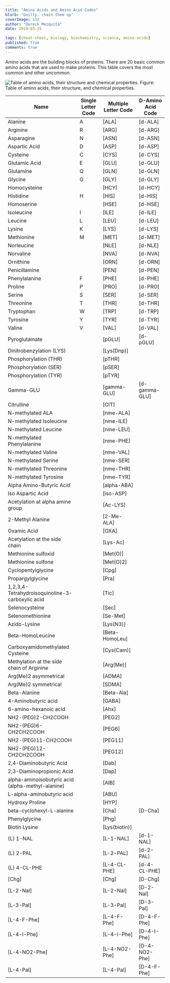```yaml
---
title: "Amino Acids and Amino Acid Codes"
blurb: "Guilty, chain them up"
coverImage: 132
author: "Dereck Mezquita"
date: 2019-03-25

tags: [cheat-sheet, biology, biochemistry, science, amino-acids]
published: true
comments: true
---
```


Amino acids are the building blocks of proteins. There are 20 basic common amino acids that are used to make proteins. This table covers the most common and other uncommon.

![Table of amino acids, their structure and chemical properties.](/references/cheat-sheets_amino-acids-and-amino-acid-codes/aminoAcids.png)
Figure: Table of amino acids, their structure, and chemical properties.

<table>
    <thead>
        <tr>
            <th>Name</th>
            <th>Single Letter Code</th>
            <th>Multiple Letter Code</th>
            <th>D-Amino Acid Code</th>
        </tr>
    </thead>
    <tbody>
        <tr>
            <td>Alanine</td>
            <td>A</td>
            <td>[ALA]</td>
            <td>[d-ALA]</td>
        </tr>
        <tr>
            <td>Arginine</td>
            <td>R</td>
            <td>[ARG]</td>
            <td>[d-ARG]</td>
        </tr>
        <tr>
            <td>Asparagine</td>
            <td>N</td>
            <td>[ASN]</td>
            <td>[d-ASN]</td>
        </tr>
        <tr>
            <td>Aspartic Acid</td>
            <td>D</td>
            <td>[ASP]</td>
            <td>[d-ASP]</td>
        </tr>
        <tr>
            <td>Cysteine</td>
            <td>C</td>
            <td>[CYS]</td>
            <td>[d-CYS]</td>
        </tr>
        <tr>
            <td>Glutamic Acid</td>
            <td>E</td>
            <td>[GLU]</td>
            <td>[d-GLU]</td>
        </tr>
        <tr>
            <td>Glutamine</td>
            <td>Q</td>
            <td>[GLN]</td>
            <td>[d-GLN]</td>
        </tr>
        <tr>
            <td>Glycine</td>
            <td>G</td>
            <td>[GLY]</td>
            <td>[d-GLY]</td>
        </tr>
        <tr>
            <td>Homocysteine</td>
            <td></td>
            <td>[HCY]</td>
            <td>[d-HCY]</td>
        </tr>
        <tr>
            <td>Histidine</td>
            <td>H</td>
            <td>[HIS]</td>
            <td>[d-HIS]</td>
        </tr>
        <tr>
            <td>Homoserine</td>
            <td></td>
            <td>[HSE]</td>
            <td>[d-HSE]</td>
        </tr>
        <tr>
            <td>Isoleucine</td>
            <td>I</td>
            <td>[ILE]</td>
            <td>[d-ILE]</td>
        </tr>
        <tr>
            <td>Leucine</td>
            <td>L</td>
            <td>[LEU]</td>
            <td>[d-LEU]</td>
        </tr>
        <tr>
            <td>Lysine</td>
            <td>K</td>
            <td>[LYS]</td>
            <td>[d-LYS]</td>
        </tr>
        <tr>
            <td>Methionine</td>
            <td>M</td>
            <td>[MET]</td>
            <td>[d-MET]</td>
        </tr>
        <tr>
            <td>Norleucine</td>
            <td></td>
            <td>[NLE]</td>
            <td>[d-NLE]</td>
        </tr>
        <tr>
            <td>Norvaline</td>
            <td></td>
            <td>[NVA]</td>
            <td>[d-NVA]</td>
        </tr>
        <tr>
            <td>Ornithine</td>
            <td></td>
            <td>[ORN]</td>
            <td>[d-ORN]</td>
        </tr>
        <tr>
            <td>Penicillamine</td>
            <td></td>
            <td>[PEN]</td>
            <td>[d-PEN]</td>
        </tr>
        <tr>
            <td>Phenylalanine</td>
            <td>F</td>
            <td>[PHE]</td>
            <td>[d-PHE]</td>
        </tr>
        <tr>
            <td>Proline</td>
            <td>P</td>
            <td>[PRO]</td>
            <td>[d-PRO]</td>
        </tr>
        <tr>
            <td>Serine</td>
            <td>S</td>
            <td>[SER]</td>
            <td>[d-SER]</td>
        </tr>
        <tr>
            <td>Threonine</td>
            <td>T</td>
            <td>[THR]</td>
            <td>[d-THR]</td>
        </tr>
        <tr>
            <td>Tryptophan</td>
            <td>W</td>
            <td>[TRP]</td>
            <td>[d-TRP]</td>
        </tr>
        <tr>
            <td>Tyrosine</td>
            <td>Y</td>
            <td>[TYR]</td>
            <td>[d-TYR]</td>
        </tr>
        <tr>
            <td>Valine</td>
            <td>V</td>
            <td>[VAL]</td>
            <td>[d-VAL]</td>
        </tr>
        <tr>
            <td>Pyroglutamate</td>
            <td></td>
            <td>[pGLU]</td>
            <td>[d-pGLU]</td>
        </tr>
        <tr>
            <td>Dinitrobenzylation (LYS)</td>
            <td></td>
            <td>[Lys(Dnp)]</td>
            <td></td>
        </tr>
        <tr>
            <td>Phosphorylation (THR)</td>
            <td></td>
            <td>[pTHR]</td>
            <td></td>
        </tr>
        <tr>
            <td>Phosphorylation (SER)</td>
            <td></td>
            <td>[pSER]</td>
            <td></td>
        </tr>
        <tr>
            <td>Phosphorylation (TYR)</td>
            <td></td>
            <td>[pTYR]</td>
            <td></td>
        </tr>
        <tr>
            <td>Gamma-GLU</td>
            <td></td>
            <td>[gamma-GLU]</td>
            <td>[d-gamma-GLU]</td>
        </tr>
        <tr>
            <td>Citrulline</td>
            <td></td>
            <td>[CIT]</td>
            <td></td>
        </tr>
        <tr>
            <td>N-methylated ALA</td>
            <td></td>
            <td>[nme-ALA]</td>
            <td></td>
        </tr>
        <tr>
            <td>N-methylated Isoleucine</td>
            <td></td>
            <td>[nme-ILE]</td>
            <td></td>
        </tr>
        <tr>
            <td>N-methylated Leucine</td>
            <td></td>
            <td>[nme-LEU]</td>
            <td></td>
        </tr>
        <tr>
            <td>N-methylated Phenylalanine</td>
            <td></td>
            <td>[nme-PHE]</td>
            <td></td>
        </tr>
        <tr>
            <td>N-methylated Valine</td>
            <td></td>
            <td>[nme-VAL]</td>
            <td></td>
        </tr>
        <tr>
            <td>N-methylated Serine</td>
            <td></td>
            <td>[nme-SER]</td>
            <td></td>
        </tr>
        <tr>
            <td>N-methylated Threonine</td>
            <td></td>
            <td>[nme-THR]</td>
            <td></td>
        </tr>
        <tr>
            <td>N-methylated Tyrosine</td>
            <td></td>
            <td>[nme-TYR]</td>
            <td></td>
        </tr>
        <tr>
            <td>Alpha Amino-Butyric Acid</td>
            <td></td>
            <td>[alpha-ABA]</td>
            <td></td>
        </tr>
        <tr>
            <td>Iso Aspartic Acid</td>
            <td></td>
            <td>[iso-ASP]</td>
            <td></td>
        </tr>
        <tr>
            <td>Acetylation at alpha amine group</td>
            <td></td>
            <td>[Ac-LYS]</td>
            <td></td>
        </tr>
        <tr>
            <td>2-Methyl Alanine</td>
            <td></td>
            <td>[2-Me-ALA]</td>
            <td></td>
        </tr>
        <tr>
            <td>Oxamic Acid</td>
            <td></td>
            <td>[OXA]</td>
            <td></td>
        </tr>
        <tr>
            <td>Acetylation at the side chain</td>
            <td></td>
            <td>[Lys-Ac]</td>
            <td></td>
        </tr>
        <tr>
            <td>Methionine sulfoxid</td>
            <td></td>
            <td>[Met(O)]</td>
            <td></td>
        </tr>
        <tr>
            <td>Methionine sulfone</td>
            <td></td>
            <td>[Met(O)2]</td>
            <td></td>
        </tr>
        <tr>
            <td>Cyclopentylglycine</td>
            <td></td>
            <td>[Cpg]</td>
            <td></td>
        </tr>
        <tr>
            <td>Propargylglycine</td>
            <td></td>
            <td>[Pra]</td>
            <td></td>
        </tr>
        <tr>
            <td>1,2,3,4-Tetrahydroisoquinoline-3-carboxylic acid</td>
            <td></td>
            <td>[Tic]</td>
            <td></td>
        </tr>
        <tr>
            <td>Selenocysteine</td>
            <td></td>
            <td>[Sec]</td>
            <td></td>
        </tr>
        <tr>
            <td>Selenomethionine</td>
            <td></td>
            <td>[Se-Met]</td>
            <td></td>
        </tr>
        <tr>
            <td>Azido-Lysine</td>
            <td></td>
            <td>[Lys(N3)]</td>
            <td></td>
        </tr>
        <tr>
            <td>Beta-HomoLeucine</td>
            <td></td>
            <td>[Beta-HomoLeu]</td>
            <td></td>
        </tr>
        <tr>
            <td>Carboxyamidomethylated Cysteine</td>
            <td></td>
            <td>[Cys(Cam)]</td>
            <td></td>
        </tr>
        <tr>
            <td>Methylation at the side chain of Arginine</td>
            <td></td>
            <td>[Arg(Me)]</td>
            <td></td>
        </tr>
        <tr>
            <td>Arg(Me)2 asymmetrical</td>
            <td></td>
            <td>[ADMA]</td>
            <td></td>
        </tr>
        <tr>
            <td>Arg(Me)2 symmetrical</td>
            <td></td>
            <td>[SDMA]</td>
            <td></td>
        </tr>
        <tr>
            <td>Beta-Alanine</td>
            <td></td>
            <td>[Beta-Ala]</td>
            <td></td>
        </tr>
        <tr>
            <td>4-Aminobutyric acid</td>
            <td></td>
            <td>[GABA]</td>
            <td></td>
        </tr>
        <tr>
            <td>6-amino-hexanoic acid</td>
            <td></td>
            <td>[Ahx]</td>
            <td></td>
        </tr>
        <tr>
            <td>NH2-(PEG)2-CH2COOH</td>
            <td></td>
            <td>[PEG2]</td>
            <td></td>
        </tr>
        <tr>
            <td>NH2-(PEG)6-CH2CH2COOH</td>
            <td></td>
            <td>[PEG6]</td>
            <td></td>
        </tr>
        <tr>
            <td>NH2-(PEG)11-CH2COOH</td>
            <td></td>
            <td>[PEG11]</td>
            <td></td>
        </tr>
        <tr>
            <td>NH2-(PEG)12-CH2CH2COOH</td>
            <td></td>
            <td>[PEG12]</td>
            <td></td>
        </tr>
        <tr>
            <td>2,4-Diaminobutyric Acid</td>
            <td></td>
            <td>[Dab]</td>
            <td></td>
        </tr>
        <tr>
            <td>2,3-Diaminopropionic Acid</td>
            <td></td>
            <td>[Dap]</td>
            <td></td>
        </tr>
        <tr>
            <td>alpha-aminoisobutyric acid (alpha-methyl-alanine)</td>
            <td></td>
            <td>[AIB]</td>
            <td></td>
        </tr>
        <tr>
            <td>L-alpha-aminobutyric acid</td>
            <td></td>
            <td>[ABU]</td>
            <td></td>
        </tr>
        <tr>
            <td>Hydroxy Proline</td>
            <td></td>
            <td>[HYP]</td>
            <td></td>
        </tr>
        <tr>
            <td>beta-cyclohexyl-L-alanine</td>
            <td></td>
            <td>[Cha]</td>
            <td>[D-Cha]</td>
        </tr>
        <tr>
            <td>Phenylglycine</td>
            <td></td>
            <td>[Phg]</td>
            <td></td>
        </tr>
        <tr>
            <td>Biotin Lysine</td>
            <td></td>
            <td>[Lys(biotin)]</td>
            <td></td>
        </tr>
        <tr>
            <td>(L) 1-NAL</td>
            <td></td>
            <td>[L-1-NAL]</td>
            <td>[d-1-NAL]</td>
        </tr>
        <tr>
            <td>(L) 2-PAL</td>
            <td></td>
            <td>[L-2-PAL]</td>
            <td>[d-2-PAL]</td>
        </tr>
        <tr>
            <td>(L) 4-CL-PHE</td>
            <td></td>
            <td>[L-4-CL-PHE]</td>
            <td>[d-4-CL-PHE]</td>
        </tr>
        <tr>
            <td>[Chg]</td>
            <td></td>
            <td>[Chg]</td>
            <td>[D-Chg]</td>
        </tr>
        <tr>
            <td>[L-2-Nal]</td>
            <td></td>
            <td>[L-2-Nal]</td>
            <td>[D-2-Nal]</td>
        </tr>
        <tr>
            <td>[L-3-Pal]</td>
            <td></td>
            <td>[L-3-Pal]</td>
            <td>[D-3-Pal]</td>
        </tr>
        <tr>
            <td>[L-4-F-Phe]</td>
            <td></td>
            <td>[L-4-F-Phe]</td>
            <td>[D-4-F-Phe]</td>
        </tr>
        <tr>
            <td>[L-4-I-Phe]</td>
            <td></td>
            <td>[L-4-I-Phe]</td>
            <td>[D-4-I-Phe]</td>
        </tr>
        <tr>
            <td>[L-4-NO2-Phe]</td>
            <td></td>
            <td>[L-4-NO2-Phe]</td>
            <td>[D-4-NO2-Phe]</td>
        </tr>
        <tr>
            <td>[L-4-Pal]</td>
            <td></td>
            <td>[L-4-Pal]</td>
            <td>[D-4-F-Phe]</td>
        </tr>
    </tbody>
</table>
